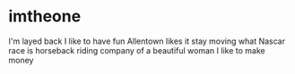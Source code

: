 # imtheone
I'm layed back I like to have fun Allentown likes it stay moving what Nascar race is horseback riding company of a beautiful woman I like to make money
